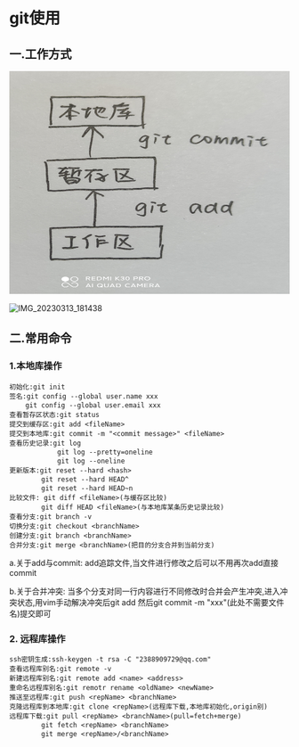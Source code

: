 # git使用

## 一.工作方式

<img src="git使用.assets/IMG_20230313_181424-1678703072525-2.jpg" width="800" height="400" alt="IMG_20230313_181424"  />

![IMG_20230313_181438](git使用.assets/IMG_20230313_181438.jpg)

## 二.常用命令

### 1.本地库操作

```
初始化:git init
签名:git config --global user.name xxx
	git config --global user.email xxx
查看暂存区状态:git status
提交到缓存区:git add <fileName>
提交到本地库:git commit -m "<commit message>" <fileName>
查看历史记录:git log
			git log --pretty=oneline
			git log --oneline
更新版本:git reset --hard <hash>
		git reset --hard HEAD^
		git reset --hard HEAD~n
比较文件: git diff <fileName>(与缓存区比较)
		git diff HEAD <fileName>(与本地库某条历史记录比较)
查看分支:git branch -v
切换分支:git checkout <branchName>
创建分支:git branch <branchName>
合并分支:git merge <branchName>(把目的分支合并到当前分支)
```

a.关于add与commit:	add追踪文件,当文件进行修改之后可以不用再次add直接commit

b.关于合并冲突:	当多个分支对同一行内容进行不同修改时合并会产生冲突,进入冲突状态,用vim手动解决冲突后git add <fileName>然后git commit -m "xxx"(此处不需要文件名)提交即可

### 2. 远程库操作

```
ssh密钥生成:ssh-keygen -t rsa -C "2388909729@qq.com"
查看远程库别名:git remote -v
新建远程库别名:git remote add <name> <address>
重命名远程库别名:git remotr rename <oldName> <newName>
推送至远程库:git push <repName> <branchName>
克隆远程库到本地库:git clone <repName>(远程库下载,本地库初始化,origin别)
远程库下载:git pull <repName> <branchName>(pull=fetch+merge)
		git fetch <repName> <branchName>
		git merge <repName>/<branchName>
		
```
